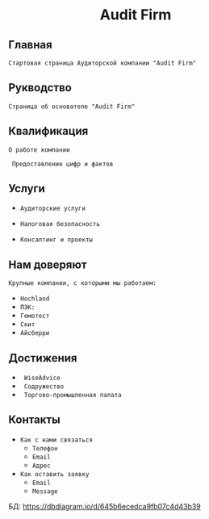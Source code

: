 <h1 align="center">Audit Firm</h1>

## Главная

```Стартовая страница Аудиторской компании "Audit Firm"```

## Рукводство

``` Страница об основателе "Audit Firm" ```

## Квалификация

```О работе компании```

``` Предоставление цифр и фактов``` 

## Услуги

- ```Аудиторские услуги```

- ```Налоговая безопасность```

- ```Консалтинг и проекты```

## Нам доверяют

```Крупные компании, с которыми мы работаем:```

- ```Hochland```
- ```ПЭК:```
- ```Гемотест```
- ```Скит```
- ```Айсберри```

## Достижения
- ``` WiseAdvice```
- ``` Содружество```
- ``` Торгово-промышленная палата```

## Контакты
- ```Как с нами связаться```
    - ```Телефон```
    - ```Email```
    - ```Адрес```
- ```Как оставить заявку```
    - ```Email```
    - ```Message```
 
БД:
 https://dbdiagram.io/d/645b6ecedca9fb07c4d43b39

